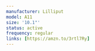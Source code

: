 ```yaml
---
manufacturer: Lilliput
model: A11
size: '10.1"'
status: active
frequency: regular
links: [https://amzn.to/3rtl7Ry]
---
```

